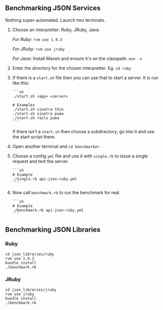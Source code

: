 Benchmarking JSON Services
--------------------------

Nothing super-automated. Launch two terminals.

1.   Choose an interpretter: Ruby, JRuby, Java.

     *For Ruby:* `rvm use 1.9.3`

     *For JRuby:* `rvm use jruby`

     *For Java:* Install Maven and ensure it's on the classpath. `mvn -v`

2.   Enter the directory for the chosen interpretter. Eg. `cd ruby`

3.   If there is a `start.sh` file then you can use that to start a server. It is run like this:

         ```sh
         ./start.sh <app> <server>

         # Examples
         ./start.sh sinatra thin
         ./start.sh sinatra puma
         ./start.sh rails puma
         ```

     If there isn't a `start.sh` then choose a subdirectory, go into it and use the start script there.

4.   Open another terminal and `cd benchmarker`

5.   Choose a config `yml` file and use it with `single.rb` to issue a single request and test the server.

         ```sh
         # Example
         ./single.rb api-json-ruby.yml
         ```

6.   Now call `benchmark.rb` to run the benchmark for real.

         ```sh
         # Example
         ./benchmark.rb api-json-ruby.yml
         ```

Benchmarking JSON Libraries
---------------------------

### Ruby

	cd json_libraries/ruby
	rvm use 1.9.3
	bundle install
	./benchmark.rb

### JRuby

	cd json_libraries/jruby
	rvm use jruby
	bundle install
	./benchmark.rb
